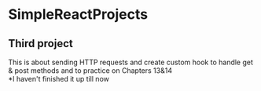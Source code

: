# SimpleReactProjects
## Third project 
This is about sending HTTP requests and create custom hook to handle get & post methods and to practice on Chapters 13&14  
*I haven't finished it up till now
